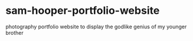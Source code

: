 # sam-hooper-portfolio-website
photography portfolio website to display the godlike genius of my younger brother
